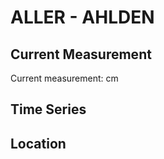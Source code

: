 # ALLER - AHLDEN

## Current Measurement

Current measurement: <Value topic="rivers/pegel-online/ALLER/AHLDEN/measurementValue"/> cm

## Time Series

<TimeSeries topic="rivers/pegel-online/ALLER/AHLDEN/measurementValue" period="week" />

## Location

<WorldMap>
  <Marker lat="52.76243127485539" lon="9.57088073000537" labelTopic="rivers/pegel-online/ALLER/AHLDEN/measurementValue" />
</WorldMap>

